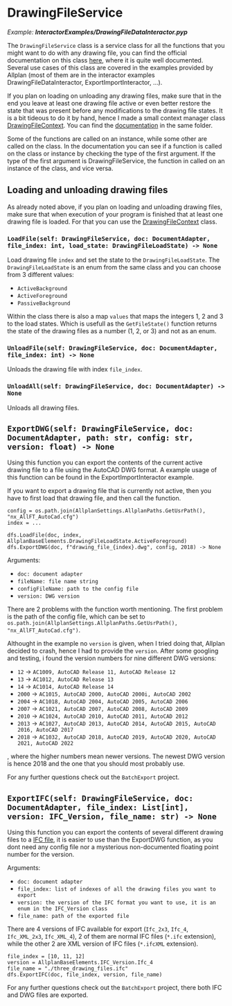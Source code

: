# DrawingFileService
*Example: __InteractorExamples/DrawingFileDataInteractor.pyp__*

The `DrawingFileService` class is a service class for all the functions that you might want to do with any drawing file, you can find the official documentation on this class [here](https://pythonparts.allplan.com/2021-1/2021-1/NemAll_Python_BaseElements.html#DrawingFileService), where it is quite well documented. Several use cases of this class are covered in the examples provided by Allplan (most of them are in the interactor examples DrawingFileDataInteractor, ExportImportInteractor, ...).

If you plan on loading on unloading any drawing files, make sure that in the end you leave at least one drawing file active or even better restore the state that was present before any modifications to the drawing file states. It is a bit tideous to do it by hand, hence I made a small context manager class [DrawingFileContext](../Library/DrawingFileContext.py). You can find the [documentation](../Library/DrawingFileContext.md) in the same folder.

Some of the functions are called on an instance, while some other are called on the class. In the documentation you can see if a function is called on the class or instance by checking the type of the first argument. If the type of the first argument is DrawingFileService, the function in called on an instance of the class, and vice versa.

## Loading and unloading drawing files

As already noted above, if you plan on loading and unloading drawing files, make sure that when execution of your program is finished that at least one drawing file is loaded. For that you can use the [DrawingFileContext](../Library/DrawingFileContext.py) class.

### `LoadFile(self: DrawingFileService, doc: DocumentAdapter, file_index: int, load_state: DrawingFileLoadState) -> None`
Load drawing file `index` and set the state to the `DrawingFileLoadState`. The `DrawingFileLoadState` is an enum from the same class and you can choose from 3 different values:
- `ActiveBackground` 
- `ActiveForeground` 
- `PassiveBackground` 

Within the class there is also a map `values` that maps the integers 1, 2 and 3 to the load states. Which is usefull as the `GetFileState()` function returns the state of the drawing files as a number (1, 2, or 3) and not as an enum.

### `UnloadFile(self: DrawingFileService, doc: DocumentAdapter, file_index: int) -> None`
Unloads the drawing file with index `file_index`.
### `UnloadAll(self: DrawingFileService, doc: DocumentAdapter) -> None`
Unloads all drawing files.


## `ExportDWG(self: DrawingFileService, doc: DocumentAdapter, path: str, config: str, version: float) -> None`

Using this function you can export the contents of the current active drawing file to a file using the AutoCAD DWG format. A example usage of this function can be found in the ExportImportInteractor example. 

If you want to export a drawing file that is currently not active, then you have to first load that drawing file, and then call the function. 

```
config = os.path.join(AllplanSettings.AllplanPaths.GetUsrPath(), "nx_AllFT_AutoCad.cfg")
index = ...

dfs.LoadFile(doc, index, AllplanBaseElements.DrawingFileLoadState.ActiveForeground)
dfs.ExportDWG(doc, f"drawing_file_{index}.dwg", config, 2018) -> None
```

Arguments:
- `doc: document adapter`
- `fileName: file name string`
- `configFileName: path to the config file`
- `version: DWG version`

There are 2 problems with the function worth mentioning. The first problem is the path of the config file, which can be set to `os.path.join(AllplanSettings.AllplanPaths.GetUsrPath(), "nx_AllFT_AutoCad.cfg")`.

Althought in the example no `version` is given, when I tried doing that, Allplan decided to crash, hence I had to provide the `version`. After some googling and testing, i found the version numbers for nine different DWG versions:
- `12` -> `AC1009, AutoCAD Release 11, AutoCAD Release 12`
- `13` -> `AC1012, AutoCAD Release 13`
- `14` -> `AC1014, AutoCAD Release 14`
- `2000` -> `AC1015, AutoCAD 2000, AutoCAD 2000i, AutoCAD 2002`
- `2004` -> `AC1018, AutoCAD 2004, AutoCAD 2005, AutoCAD 2006`
- `2007` -> `AC1021, AutoCAD 2007, AutoCAD 2008, AutoCAD 2009`
- `2010` -> `AC1024, AutoCAD 2010, AutoCAD 2011, AutoCAD 2012`
- `2013` -> `AC1027, AutoCAD 2013, AutoCAD 2014, AutoCAD 2015, AutoCAD 2016, AutoCAD 2017`
- `2018` -> `AC1032, AutoCAD 2018, AutoCAD 2019, AutoCAD 2020, AutoCAD 2021, AutoCAD 2022`

, where the higher numbers mean newer versions. The newest DWG version is hence 2018 and the one that you should most probably use.

For any further questions check out the `BatchExport` project.

## `ExportIFC(self: DrawingFileService, doc: DocumentAdapter, file_index: List[int], version: IFC_Version, file_name: str) -> None`

Using this function you can export the contents of several different drawing files to a [IFC file](https://en.wikipedia.org/wiki/Industry_Foundation_Classes), it is easier to use than the ExportDWG function, as you dont need any config file nor a mysterious non-documented floating point number for the version.

Arguments:
- `doc: document adapter`
- `file_index: list of indexes of all the drawing files you want to export`
- `version: the version of the IFC format you want to use, it is an enum in the IFC_Version class`
- `file_name: path of the exported file`

There are 4 versions of IFC available for export (`Ifc_2x3`, `Ifc_4`, `Ifc_XML_2x3`, `Ifc_XML_4`), 2 of them are normal IFC files (`*.ifc` extension), while the other 2 are XML version of IFC files (`*.ifcXML` extension). 

```
file_index = [10, 11, 12]
version = AllplanBaseElements.IFC_Version.Ifc_4
file_name = "./three_drawing_files.ifc"
dfs.ExportIFC(doc, file_index, version, file_name)
```

For any further questions check out the `BatchExport` project, there both IFC and DWG files are exported.
